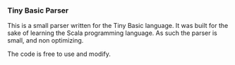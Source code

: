 ### Tiny Basic Parser

This is a small parser written for the Tiny Basic language. It was built for the sake of learning the Scala programming language. As such the parser is small, and non optimizing.

The code is free to use and modify.
